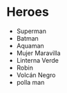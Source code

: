 # Heroes

* Superman
* Batman
* Aquaman
* Mujer Maravilla
* Linterna Verde
* Robin
* Volcán Negro
* polla man
